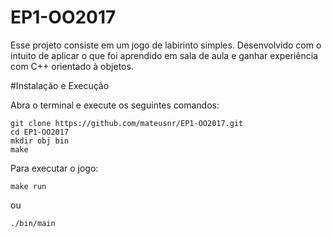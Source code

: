 # EP1-OO2017

Esse projeto consiste em um jogo de labirinto simples. Desenvolvido com o intuito de aplicar o que foi aprendido em sala de aula e ganhar experiência com C++ orientado à objetos.

#Instalação e Execução

Abra o terminal e execute os seguintes comandos:

```
git clone https://github.com/mateusnr/EP1-OO2017.git
cd EP1-OO2017
mkdir obj bin
make
```

Para executar o jogo: 
```
make run 
```
ou 
```
./bin/main
```
